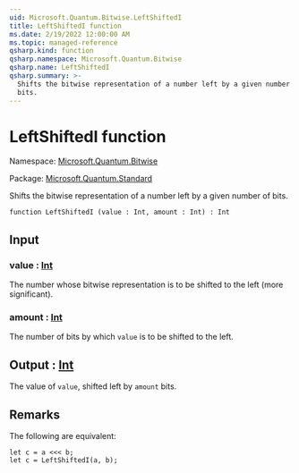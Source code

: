 ```yaml
---
uid: Microsoft.Quantum.Bitwise.LeftShiftedI
title: LeftShiftedI function
ms.date: 2/19/2022 12:00:00 AM
ms.topic: managed-reference
qsharp.kind: function
qsharp.namespace: Microsoft.Quantum.Bitwise
qsharp.name: LeftShiftedI
qsharp.summary: >-
  Shifts the bitwise representation of a number left by a given number of
  bits.
---
```


# LeftShiftedI function

Namespace: [Microsoft.Quantum.Bitwise](xref:Microsoft.Quantum.Bitwise)

Package: [Microsoft.Quantum.Standard](https://nuget.org/packages/Microsoft.Quantum.Standard)


Shifts the bitwise representation of a number left by a given number ofbits.

```qsharp
function LeftShiftedI (value : Int, amount : Int) : Int
```


## Input

### value : [Int](xref:microsoft.quantum.qsharp.valueliterals#int-literals)

The number whose bitwise representation is to be shifted to the left(more significant).


### amount : [Int](xref:microsoft.quantum.qsharp.valueliterals#int-literals)

The number of bits by which `value` is to be shifted to the left.



## Output : [Int](xref:microsoft.quantum.qsharp.valueliterals#int-literals)

The value of `value`, shifted left by `amount` bits.

## Remarks

The following are equivalent:```qsharplet c = a <<< b;let c = LeftShiftedI(a, b);```